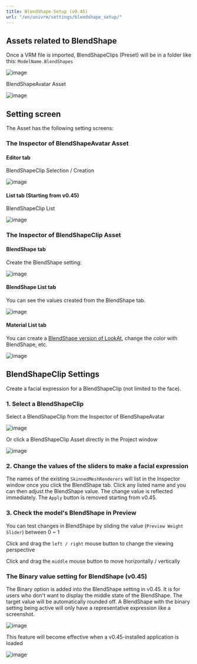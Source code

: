 ```yaml
---
title: BlendShape Setup (v0.45)
url: "/en/univrm/settings/blendshape_setup/"
---
```


## Assets related to BlendShape
Once a VRM file is imported, BlendShapeClips (Preset) will be in a folder like this: `ModelName.BlendShapes`

![image](/images/wiki/blendshapeclip_assets.png)

BlendShapeAvatar Asset

![image](/images/wiki/blendshapeavatar.png)

## Setting screen
The Asset has the following setting screens:

### The Inspector of BlendShapeAvatar Asset

#### Editor tab

BlendShapeClip Selection / Creation

![image](/images/wiki/select_blendshapeavatar.png)

#### List tab (Starting from v0.45)

BlendShapeClip List

![image](/images/wiki/list.png)

### The Inspector of BlendShapeClip Asset

#### BlendShape tab

Create the BlendShape setting:

![image](/images/wiki/alicia_binary.png)

#### BlendShape List tab

You can see the values created from the BlendShape tab.

![image](/images/wiki/blendshape_angry.png)

#### Material List tab

You can create a [BlendShape version of LookAt](../lookat_settings), change the color with BlendShape, etc.

![image](/images/wiki/material_color.png)

## BlendShapeClip Settings

Create a facial expression for a BlendShapeClip (not limited to the face).

### 1. Select a BlendShapeClip
Select a BlendShapeClip from the Inspector of BlendShapeAvatar

![image](/images/wiki/select_blendshapeavatar.png)

Or click a BlendShapeClip Asset directly in the Project window

![image](/images/wiki/select_blendshapeclip.png)


### 2. Change the values of the sliders to make a facial expression

The names of the existing `SkinnedMeshRenderers` will list in the Inspector window once you click the BlendShape tab.
Click any listed name and you can then adjust the BlendShape value.
The change value is reflected immediately.
The `Apply` button is removed starting from v0.45.

### 3. Check the model's BlendShape in Preview 

You can test changes in BlendShape by sliding the value (`Preview Weight Slider`) between 0 ~ 1

Click and drag the `left / right` mouse button to change the viewing perspective

Click and drag the `middle` mouse button to move horizontally / vertically

### The Binary value setting for BlendShape (v0.45)

The Binary option is added into the BlendShape setting in v0.45. It is for users who don't want to display the middle state of the BlendShape. The target value will be automatically rounded off. A BlendShape with the binary setting being active will only have a representative expression like a screenshot.

![image](/images/wiki/alicia_binary.png)

This feature will become effective when a v0.45-installed application is loaded

![image](/images/wiki/binary.png)
